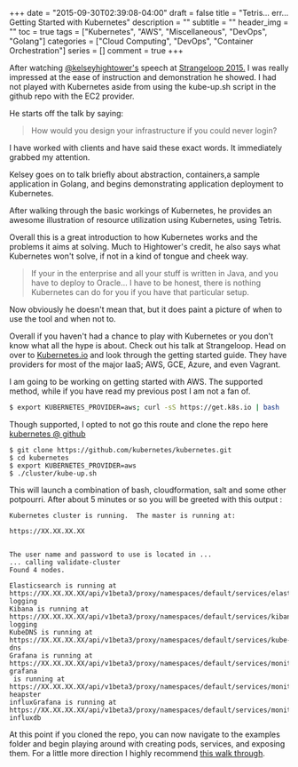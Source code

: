 +++
date = "2015-09-30T02:39:08-04:00"
draft = false
title =  "Tetris... err... Getting Started with Kubernetes"
description = ""
subtitle = ""
header_img = ""
toc = true
tags = ["Kubernetes", "AWS", "Miscellaneous", "DevOps", "Golang"]
categories = ["Cloud Computing", "DevOps", "Container Orchestration"]
series = []
comment = true
+++

After watching [@kelseyhightower's](https://twitter.com/kelseyhightower) speech at [Strangeloop 2015.](https://www.youtube.com/watch?v=pozC9rBvAIs) I was really impressed at the ease of instruction and demonstration he showed. I had not played with Kubernetes aside from using the kube-up.sh script in the github repo with the EC2 provider.

He starts off the talk by saying:
> How would you design your infrastructure if you could never login?

I have worked with clients and have said these exact words. It immediately grabbed my attention. 

Kelsey goes on to talk briefly about abstraction, containers,a sample application in Golang, and begins demonstrating application deployment to Kubernetes. 

After walking through the basic workings of Kubernetes, he provides an awesome illustration of resource utilization using Kubernetes, using Tetris.

Overall this is a great introduction to how Kubernetes works and the problems it aims at solving. Much to Hightower's credit, he also says what Kubernetes won't solve, if not in a kind of tongue and cheek way.

>If your in the enterprise and all your stuff is written in Java, and you have to deploy to Oracle... I have to be honest, there is nothing Kubernetes can do for you if you have that particular setup.

Now obviously he doesn't mean that, but it does paint a picture of when to use the tool and when not to. 

Overall if you haven't had a chance to play with Kubernetes or you don't know what all the hype is about. Check out his talk at Strangeloop. Head on over to [Kubernetes.io](http://kubernetes.io) and look through the getting started guide. They have providers for most of the major IaaS; AWS, GCE, Azure, and even Vagrant.

I am going to be working on getting started with AWS. The supported method, while if you have read my previous post I am not a fan of.

```bash
$ export KUBERNETES_PROVIDER=aws; curl -sS https://get.k8s.io | bash
```
 
Though supported, I opted to not go this route and clone the repo here [kubernetes @ github](https://github.com/kubernetes/kubernetes)

```
$ git clone https://github.com/kubernetes/kubernetes.git
$ cd kubernetes
$ export KUBERNETES_PROVIDER=aws
$ ./cluster/kube-up.sh
```

This will launch a combination of bash, cloudformation, salt and some other potpourri. After about 5 minutes or so you will be greeted with this output :
```
Kubernetes cluster is running.  The master is running at:

https://XX.XX.XX.XX


The user name and password to use is located in ...
... calling validate-cluster
Found 4 nodes.
      
Elasticsearch is running at https://XX.XX.XX.XX/api/v1beta3/proxy/namespaces/default/services/elasticsearch-logging
Kibana is running at https://XX.XX.XX.XX/api/v1beta3/proxy/namespaces/default/services/kibana-logging
KubeDNS is running at https://XX.XX.XX.XX/api/v1beta3/proxy/namespaces/default/services/kube-dns
Grafana is running at https://XX.XX.XX.XX/api/v1beta3/proxy/namespaces/default/services/monitoring-grafana
 is running at https://XX.XX.XX.XX/api/v1beta3/proxy/namespaces/default/services/monitoring-heapster
influxGrafana is running at https://XX.XX.XX.XX/api/v1beta3/proxy/namespaces/default/services/monitoring-influxdb
```
At this point if you cloned the repo, you can now navigate to the examples folder and begin playing around with creating pods, services, and exposing them.  For a little more direction I highly recommend [this walk through](http://kubernetes.io/v1.0/examples/guestbook/).

